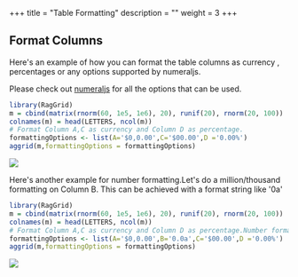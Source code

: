 +++
title = "Table Formatting"
description = ""
weight = 3
+++

## Format Columns

Here's an example of how you can format the table columns as currency , percentages  or any options supported by numeraljs.

Please check out [numeraljs](http://numeraljs.com/) for all the options that can be used.

```r
library(RagGrid)
m = cbind(matrix(rnorm(60, 1e5, 1e6), 20), runif(20), rnorm(20, 100))
colnames(m) = head(LETTERS, ncol(m))
# Format Column A,C as currency and Column D as percentage.
formattingOptions <- list(A='$0,0.00',C='$00.00',D ='0.00%')
aggrid(m,formattingOptions = formattingOptions)

```
![](/assets/table-formatting.png)

Here's another example for number formatting.Let's do a million/thousand formatting on Column B. This can be achieved with a format string like '0a'

```r
library(RagGrid)
m = cbind(matrix(rnorm(60, 1e5, 1e6), 20), runif(20), rnorm(20, 100))
colnames(m) = head(LETTERS, ncol(m))
# Format Column A,C as currency and Column D as percentage.Number format on Column B.
formattingOptions <- list(A='$0,0.00',B='0.0a',C='$00.00',D ='0.00%')
aggrid(m,formattingOptions = formattingOptions)

```
![](/assets/table-formatting-example2.png)